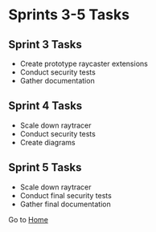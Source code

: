 # Sprints 3-5 Tasks 
## Sprint 3 Tasks
- Create prototype raycaster extensions
- Conduct security tests
- Gather documentation

## Sprint 4 Tasks
- Scale down raytracer
- Conduct security tests
- Create diagrams

## Sprint 5 Tasks
- Scale down raytracer
- Conduct final security tests
- Gather final documentation

Go to [Home](https://github.com/gettingera/Blunder/blob/main/README.md)

